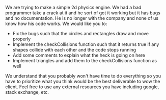 We are trying to make a simple 2d physics engine. We had a bad programmer take a crack at it and he sort of got it working but it has bugs and no documentation. He is no longer with the company and none of us know how his code works. We would like you to:

* Fix the bugs such that the circles and rectangles draw and move properly
* Implement the checkCollisions function such that it returns true if any shapes collide with each other and the code stops running
* Add some comments to explain what the heck is going on here
* Implement triangles and add them to the checkCollisions function as well

We understand that you probably won't have time to do everything so you have to prioritize what you think would be the best deliverable to wow the client. Feel free to use any external resources you have including google, stack exchange, etc.
